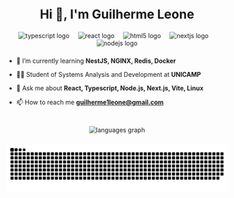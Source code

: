 <h1 align="center">Hi 👋, I'm Guilherme Leone</h1>

###

<div align="center">
  <img src="https://cdn.jsdelivr.net/gh/devicons/devicon/icons/typescript/typescript-original.svg" height="30" alt="typescript logo"  />
  <img width="12" />
  <img src="https://cdn.jsdelivr.net/gh/devicons/devicon/icons/react/react-original.svg" height="30" alt="react logo"  />
  <img width="12" />
  <img src="https://cdn.jsdelivr.net/gh/devicons/devicon/icons/html5/html5-original.svg" height="30" alt="html5 logo"  />
  <img width="12" />
  <img src="https://cdn.jsdelivr.net/gh/devicons/devicon/icons/nextjs/nextjs-original.svg" height="30" alt="nextjs logo"  />
  <img width="12" />
  <img src="https://cdn.jsdelivr.net/gh/devicons/devicon/icons/nodejs/nodejs-original.svg" height="30" alt="nodejs logo"  />
</div>

###

- 🌱 I’m currently learning **NestJS, NGINX, Redis, Docker**

- 👨‍💻 Student of Systems Analysis and Development at **UNICAMP**

- 💬 Ask me about **React, Typescript, Node.js, Next.js, Vite, Linux**

- 📫 How to reach me **guilherme1leone@gmail.com**

###
<br />

<div align="center">

  <img src="https://github-readme-stats.vercel.app/api/top-langs?username=guibleone&locale=en&hide_title=false&layout=compact&card_width=320&langs_count=5&theme=dracula&hide_border=false" height="150" alt="languages graph"  />
</div>

###

<img src="https://raw.githubusercontent.com/guibleone/guibleone/output/snake.svg" alt="Snake animation" />

###
